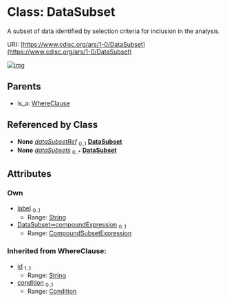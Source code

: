 
# Class: DataSubset


A subset of data identified by selection criteria for inclusion in the analysis.

URI: [https://www.cdisc.org/ars/1-0/DataSubset](https://www.cdisc.org/ars/1-0/DataSubset)


[![img](https://yuml.me/diagram/nofunky;dir:TB/class/[WhereClause],[CompoundSubsetExpression]<compoundExpression%200..1-++[DataSubset&#124;label:string%20%3F;id(i):string],[Analysis]-%20dataSubsetRef%200..1>[DataSubset],[ReportingEvent]++-%20dataSubsets%200..*>[DataSubset],[WhereClause]^-[DataSubset],[ReportingEvent],[Condition],[CompoundSubsetExpression],[Analysis])](https://yuml.me/diagram/nofunky;dir:TB/class/[WhereClause],[CompoundSubsetExpression]<compoundExpression%200..1-++[DataSubset&#124;label:string%20%3F;id(i):string],[Analysis]-%20dataSubsetRef%200..1>[DataSubset],[ReportingEvent]++-%20dataSubsets%200..*>[DataSubset],[WhereClause]^-[DataSubset],[ReportingEvent],[Condition],[CompoundSubsetExpression],[Analysis])

## Parents

 *  is_a: [WhereClause](WhereClause.md)

## Referenced by Class

 *  **None** *[dataSubsetRef](dataSubsetRef.md)*  <sub>0..1</sub>  **[DataSubset](DataSubset.md)**
 *  **None** *[dataSubsets](dataSubsets.md)*  <sub>0..\*</sub>  **[DataSubset](DataSubset.md)**

## Attributes


### Own

 * [label](label.md)  <sub>0..1</sub>
     * Range: [String](types/String.md)
 * [DataSubset➞compoundExpression](DataSubset_compoundExpression.md)  <sub>0..1</sub>
     * Range: [CompoundSubsetExpression](CompoundSubsetExpression.md)

### Inherited from WhereClause:

 * [id](id.md)  <sub>1..1</sub>
     * Range: [String](types/String.md)
 * [condition](condition.md)  <sub>0..1</sub>
     * Range: [Condition](Condition.md)
